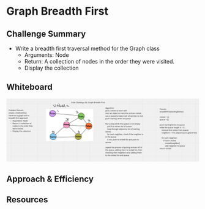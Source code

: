 # Graph Breadth First

## Challenge Summary

- Write a breadth first traversal method for the Graph class
  - Arguments: Node
  - Return: A collection of nodes in the order they were visited.
  - Display the collection

## Whiteboard

![graph-breadth-first](graph-breadth-first.png)

## Approach & Efficiency

## Resources
